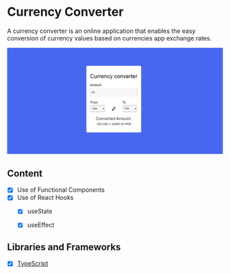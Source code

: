 # Currency Converter
A  currency converter is an online application that enables the easy conversion of currency values based on currencies app exchange rates.

<p align="center">
  <img src="./hhhhh.PNG"/>
</p>



## Content
- [X] Use of Functional Components
- [X] Use of React Hooks
    - [X] useState
    - [X] useEffect
    

## Libraries and Frameworks
- [X] [TypeScript](https://www.typescriptlang.org/)
